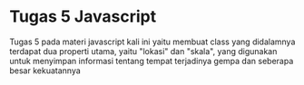 # Tugas 5 Javascript
Tugas 5 pada materi javascript kali ini yaitu membuat class yang didalamnya terdapat dua properti utama, yaitu "lokasi" dan "skala", yang digunakan untuk menyimpan informasi tentang tempat terjadinya gempa dan seberapa besar kekuatannya
